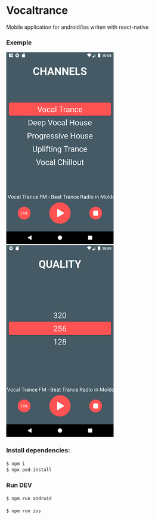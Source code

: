# Vocaltrance

Mobile application for android/ios writen with react-native

### Exemple

![Alt text](images/vocaltrance_1.png 'demo')
![Alt text](images/vocaltrance_2.png 'demo')

<h3>Install dependencies:</h3>

```bash
$ npm i
$ npx pod-install
```

<h3>Run DEV</h3>

```bash
$ npm run android

$ npm run ios
```
